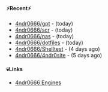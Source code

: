 #### ⚡Recent⚡

- [4ndr0666/gpt](https://github.com/4ndr0666/gpt) - (today)
- [4ndr0666/scr](https://github.com/4ndr0666/scr) - (today)
- [4ndr0666/nas](https://github.com/4ndr0666/nas) - (today)
- [4ndr0666/dotfiles](https://github.com/4ndr0666/dotfiles) - (today)
- [4ndr0666/Shelltest](https://github.com/4ndr0666/Shelltest) - (4 days ago)
- [4ndr0666/4ndr0site](https://github.com/4ndr0666/4ndr0site) - (5 days ago)

#### 💀Links

- [4ndr0666 Engines](https://github.com/hoothin/SearchJumper/discussions/73)


